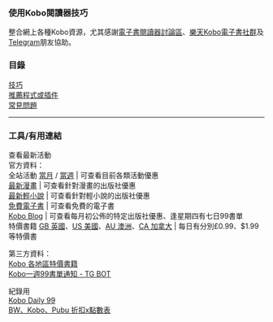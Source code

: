 ### 使用Kobo閱讀器技巧

整合網上各種Kobo資源，尤其感謝[電子書閱讀器討論區](https://www.facebook.com/groups/ereaderfamily)、[樂天Kobo電子書社群](https://www.facebook.com/groups/KoboTWN)及[Telegram](https://t.me/KoboTWN)朋友協助。

### 目錄

[技巧](/Doc/技巧.md)<br>
[推薦程式或插件](/Doc/推薦程式或插件.md)<br>
[常見問題](/Doc/常見問題.md)<br>

<hr>

### 工具/有用連結

查看最新活動<br>
官方資料：<br>
全站活動 <a target="_blank" ref="noreferrer noopener" href="https://www.kobo.com/tw/zh/p/tw-activities-bestofmonth">當月</a> / <a target="_blank" rel="noreferrer noopener" href="https://www.kobo.com/tw/zh/p/tw-activities-wkdsale">當週</a> | 可查看目前各類活動優惠<br>
<a target="_blank" ref="noreferrer noopener" href="https://www.kobo.com/tw/zh/p/tw-comics-bestofmonth">最新漫畫</a> | 可查看針對漫畫的出版社優惠<br>
<a target="_blank" ref="noreferrer noopener" href="https://www.kobo.com/tw/zh/p/tw-lightnovels-bestofmonth">最新輕小說</a> | 可查看針對輕小說的出版社優惠<br>
<a target="_blank" ref="noreferrer noopener" href="https://www.kobo.com/tw/zh/p/free-ebooks">免費電子書</a> | 可查看免費的電子書<br>
<a target="_blank" ref="noreferrer noopener" href="https://prod-news.kobo.com/zh/blog">Kobo Blog</a> | 可查看每月初公佈的特定出版社優惠、逢星期四有七日99書單<br>
特價書籍 <a target="_blank" ref="noreferrer noopener" href="https://www.kobo.com/gb/en/deals">GB 英國</a>、<a target="_blank" ref="noreferrer noopener" href="https://www.kobo.com/us/en/deals">US 美國</a>、<a target="_blank" ref="noreferrer noopener" href="https://www.kobo.com/au/en/deals">AU 澳洲</a>、<a target="_blank" ref="noreferrer noopener" href="https://www.kobo.com/ca/en/deals">CA 加拿大</a> | 每日有分別£0.99、$1.99等特價書<br>

第三方資料：<br>
<a target="_blank" ref="noreferrer noopener" href="https://kobo-promotion.herokuapp.com">Kobo 各地區特價書籍</a><br>
<a target="_blank" ref="noreferrer noopener" href="https://t.me/s/kobo_99_notifier">Kobo一週99書單通知 - TG BOT</a><br>

紀錄用<br>
<a target="_blank" ref="noreferrer noopener" href="https://docs.google.com/spreadsheets/d/1-8mw6SrFUdSohKqSJOS9fS8n_-wNcKmxOIcLRKZoIHU/">Kobo Daily 99</a><br>
<a target="_blank" ref="noreferrer noopener" href="https://docs.google.com/spreadsheets/d/1W9_gRPUMlY4wpHd8-nKyTy67EQsEN4JlMU7ToVTkJEc/">BW、Kobo、Pubu 折扣x點數表</a>
